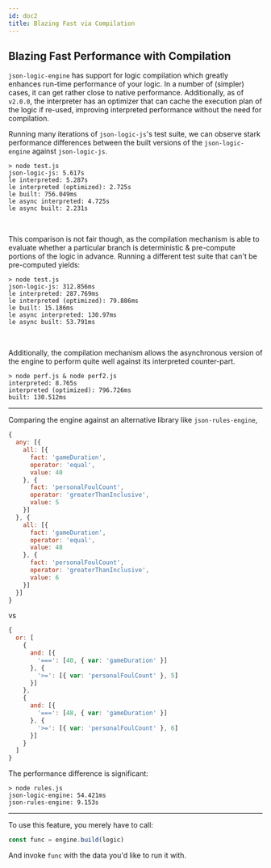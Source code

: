 ```yaml
---
id: doc2
title: Blazing Fast via Compilation
---
```



## Blazing Fast Performance with Compilation

`json-logic-engine` has support for logic compilation which greatly enhances run-time performance of your logic. In a number of (simpler) cases, it can get rather close to native performance. Additionally, as of `v2.0.0`, the interpreter has an optimizer that can cache the execution plan of the logic if re-used, improving interpreted performance without the need for compilation.



Running many iterations of `json-logic-js`'s test suite, we can observe stark performance differences between the built versions of the `json-logic-engine` against `json-logic-js`.  <br/>


```
> node test.js
json-logic-js: 5.617s
le interpreted: 5.287s
le interpreted (optimized): 2.725s
le built: 756.049ms
le async interpreted: 4.725s
le async built: 2.231s
```


<br/>

This comparison is not fair though, as the compilation mechanism is able to evaluate whether a particular branch is deterministic & pre-compute portions of the logic in advance. Running a different test suite that can't be pre-computed yields:

```
> node test.js
json-logic-js: 312.856ms
le interpreted: 287.769ms
le interpreted (optimized): 79.886ms
le built: 15.186ms
le async interpreted: 130.97ms
le async built: 53.791ms
```

<br/>

Additionally, the compilation mechanism allows the asynchronous version of the engine to perform quite well against its interpreted counter-part.

```
> node perf.js & node perf2.js
interpreted: 8.765s
interpreted (optimized): 796.726ms
built: 130.512ms
```

--- 
Comparing the engine against an alternative library like `json-rules-engine`, 

```js
{
  any: [{
    all: [{
      fact: 'gameDuration',
      operator: 'equal',
      value: 40
    }, {
      fact: 'personalFoulCount',
      operator: 'greaterThanInclusive',
      value: 5
    }]
  }, {
    all: [{
      fact: 'gameDuration',
      operator: 'equal',
      value: 48
    }, {
      fact: 'personalFoulCount',
      operator: 'greaterThanInclusive',
      value: 6
    }]
  }]
}
```

vs 

```js
{
  or: [
    {
      and: [{
        '===': [40, { var: 'gameDuration' }]
      }, {
        '>=': [{ var: 'personalFoulCount' }, 5]
      }]
    },
    {
      and: [{
        '===': [48, { var: 'gameDuration' }]
      }, {
        '>=': [{ var: 'personalFoulCount' }, 6]
      }]
    }
  ]
}
```

The performance difference is significant: 
```
> node rules.js
json-logic-engine: 54.421ms
json-rules-engine: 9.153s
```

---

To use this feature, you merely have to call:

```js
const func = engine.build(logic)
```

And invoke `func` with the data you'd like to run it with.